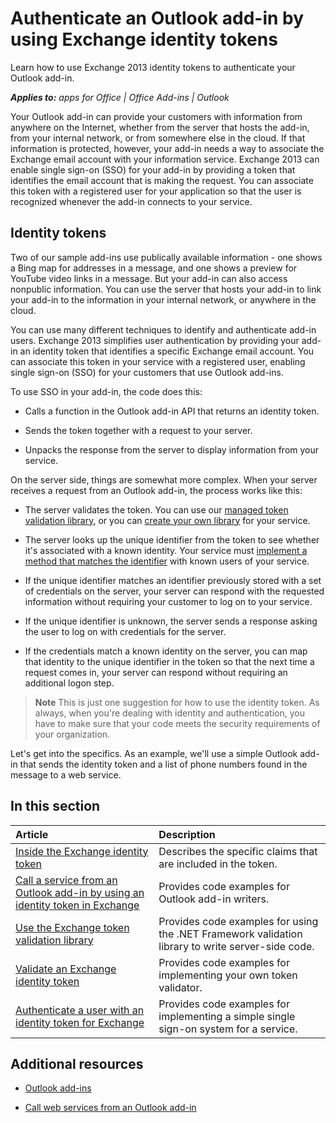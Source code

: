 
# Authenticate an Outlook add-in by using Exchange identity tokens
Learn how to use Exchange 2013 identity tokens to authenticate your Outlook add-in.

 _**Applies to:** apps for Office | Office Add-ins | Outlook_

Your Outlook add-in can provide your customers with information from anywhere on the Internet, whether from the server that hosts the add-in, from your internal network, or from somewhere else in the cloud. If that information is protected, however, your add-in needs a way to associate the Exchange email account with your information service. Exchange 2013 can enable single sign-on (SSO) for your add-in by providing a token that identifies the email account that is making the request. You can associate this token with a registered user for your application so that the user is recognized whenever the add-in connects to your service.

## Identity tokens
<a name="bk_identitytokens"> </a>

Two of our sample add-ins use publically available information - one shows a Bing map for addresses in a message, and one shows a preview for YouTube video links in a message. But your add-in can also access nonpublic information. You can use the server that hosts your add-in to link your add-in to the information in your internal network, or anywhere in the cloud.

You can use many different techniques to identify and authenticate add-in users. Exchange 2013 simplifies user authentication by providing your add-in an identity token that identifies a specific Exchange email account. You can associate this token in your service with a registered user, enabling single sign-on (SSO) for your customers that use Outlook add-ins. 

To use SSO in your add-in, the code does this:


- Calls a function in the Outlook add-in API that returns an identity token.
    
- Sends the token together with a request to your server.
    
- Unpacks the response from the server to display information from your service.
    
On the server side, things are somewhat more complex. When your server receives a request from an Outlook add-in, the process works like this:


- The server validates the token. You can use our [managed token validation library](http://msdn.microsoft.com/en-us/library/f7f4813a-3b2d-47bb-bf93-71b64620a56b%28Office.15%29.aspx), or you can [create your own library](http://msdn.microsoft.com/en-us/library/8503a3e8-458a-4a4e-9e95-65cd7bb1954d%28Office.15%29.aspx) for your service.
    
- The server looks up the unique identifier from the token to see whether it's associated with a known identity. Your service must [implement a method that matches the identifier](http://msdn.microsoft.com/en-us/library/bb28ca39-1780-4162-a899-7be5825beb8e%28Office.15%29.aspx) with known users of your service.
    
- If the unique identifier matches an identifier previously stored with a set of credentials on the server, your server can respond with the requested information without requiring your customer to log on to your service.
    
- If the unique identifier is unknown, the server sends a response asking the user to log on with credentials for the server.
    
- If the credentials match a known identity on the server, you can map that identity to the unique identifier in the token so that the next time a request comes in, your server can respond without requiring an additional logon step.
    

 >**Note**  This is just one suggestion for how to use the identity token. As always, when you're dealing with identity and authentication, you have to make sure that your code meets the security requirements of your organization.

Let's get into the specifics. As an example, we'll use a simple Outlook add-in that sends the identity token and a list of phone numbers found in the message to a web service. 


## In this section
<a name="bk_inthissection"> </a>



|**Article**|**Description**|
|:-----|:-----|
|[Inside the Exchange identity token](../outlook/authentication/inside-the-identity-token.md)|Describes the specific claims that are included in the token.|
|[Call a service from an Outlook add-in by using an identity token in Exchange](../outlook/authentication/call-a-service-by-using-an-identity-token.md)|Provides code examples for Outlook add-in writers.|
|[Use the Exchange token validation library](../outlook/authentication/use-the-token-validation-library.md)|Provides code examples for using the .NET Framework validation library to write server-side code.|
|[Validate an Exchange identity token](../outlook/authentication/validate-an-identity-token.md)|Provides code examples for implementing your own token validator.|
|[Authenticate a user with an identity token for Exchange](../outlook/authentication/authenticate-a-user-with-an-identity-token.md)|Provides code examples for implementing a simple single sign-on system for a service.|

## Additional resources
<a name="bk_additionalresources"> </a>


- [Outlook add-ins](../outlook/outlook-add-ins.md)
    
- [Call web services from an Outlook add-in](../outlook/web-services.md)
    


